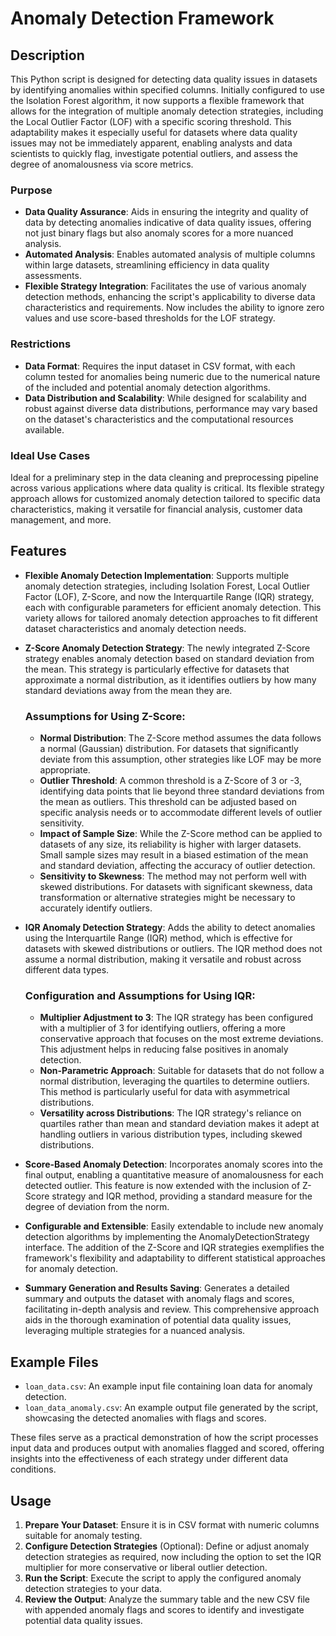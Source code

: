 # Anomaly Detection Framework

## Description

This Python script is designed for detecting data quality issues in datasets by identifying anomalies within specified columns. Initially configured to use the Isolation Forest algorithm, it now supports a flexible framework that allows for the integration of multiple anomaly detection strategies, including the Local Outlier Factor (LOF) with a specific scoring threshold. This adaptability makes it especially useful for datasets where data quality issues may not be immediately apparent, enabling analysts and data scientists to quickly flag, investigate potential outliers, and assess the degree of anomalousness via score metrics.

### Purpose

- **Data Quality Assurance**: Aids in ensuring the integrity and quality of data by detecting anomalies indicative of data quality issues, offering not just binary flags but also anomaly scores for a more nuanced analysis.
- **Automated Analysis**: Enables automated analysis of multiple columns within large datasets, streamlining efficiency in data quality assessments.
- **Flexible Strategy Integration**: Facilitates the use of various anomaly detection methods, enhancing the script's applicability to diverse data characteristics and requirements. Now includes the ability to ignore zero values and use score-based thresholds for the LOF strategy.

### Restrictions

- **Data Format**: Requires the input dataset in CSV format, with each column tested for anomalies being numeric due to the numerical nature of the included and potential anomaly detection algorithms.
- **Data Distribution and Scalability**: While designed for scalability and robust against diverse data distributions, performance may vary based on the dataset's characteristics and the computational resources available.

### Ideal Use Cases

Ideal for a preliminary step in the data cleaning and preprocessing pipeline across various applications where data quality is critical. Its flexible strategy approach allows for customized anomaly detection tailored to specific data characteristics, making it versatile for financial analysis, customer data management, and more.

## Features

- **Flexible Anomaly Detection Implementation**: Supports multiple anomaly detection strategies, including Isolation Forest, Local Outlier Factor (LOF), Z-Score, and now the Interquartile Range (IQR) strategy, each with configurable parameters for efficient anomaly detection. This variety allows for tailored anomaly detection approaches to fit different dataset characteristics and anomaly detection needs.

- **Z-Score Anomaly Detection Strategy**: The newly integrated Z-Score strategy enables anomaly detection based on standard deviation from the mean. This strategy is particularly effective for datasets that approximate a normal distribution, as it identifies outliers by how many standard deviations away from the mean they are.
    ### Assumptions for Using Z-Score:
    - **Normal Distribution**: The Z-Score method assumes the data follows a normal (Gaussian) distribution. For datasets that significantly deviate from this assumption, other strategies like LOF may be more appropriate.
    - **Outlier Threshold**: A common threshold is a Z-Score of 3 or -3, identifying data points that lie beyond three standard deviations from the mean as outliers. This threshold can be adjusted based on specific analysis needs or to accommodate different levels of outlier sensitivity.
    - **Impact of Sample Size**: While the Z-Score method can be applied to datasets of any size, its reliability is higher with larger datasets. Small sample sizes may result in a biased estimation of the mean and standard deviation, affecting the accuracy of outlier detection.
    - **Sensitivity to Skewness**: The method may not perform well with skewed distributions. For datasets with significant skewness, data transformation or alternative strategies might be necessary to accurately identify outliers.

- **IQR Anomaly Detection Strategy**: Adds the ability to detect anomalies using the Interquartile Range (IQR) method, which is effective for datasets with skewed distributions or outliers. The IQR method does not assume a normal distribution, making it versatile and robust across different data types.
    ### Configuration and Assumptions for Using IQR:
    - **Multiplier Adjustment to 3**: The IQR strategy has been configured with a multiplier of 3 for identifying outliers, offering a more conservative approach that focuses on the most extreme deviations. This adjustment helps in reducing false positives in anomaly detection.
    - **Non-Parametric Approach**: Suitable for datasets that do not follow a normal distribution, leveraging the quartiles to determine outliers. This method is particularly useful for data with asymmetrical distributions.
    - **Versatility across Distributions**: The IQR strategy's reliance on quartiles rather than mean and standard deviation makes it adept at handling outliers in various distribution types, including skewed distributions.

- **Score-Based Anomaly Detection**: Incorporates anomaly scores into the final output, enabling a quantitative measure of anomalousness for each detected outlier. This feature is now extended with the inclusion of Z-Score strategy and IQR method, providing a standard measure for the degree of deviation from the norm.

- **Configurable and Extensible**: Easily extendable to include new anomaly detection algorithms by implementing the AnomalyDetectionStrategy interface. The addition of the Z-Score and IQR strategies exemplifies the framework's flexibility and adaptability to different statistical approaches for anomaly detection.

- **Summary Generation and Results Saving**: Generates a detailed summary and outputs the dataset with anomaly flags and scores, facilitating in-depth analysis and review. This comprehensive approach aids in the thorough examination of potential data quality issues, leveraging multiple strategies for a nuanced analysis.

## Example Files

- `loan_data.csv`: An example input file containing loan data for anomaly detection.
- `loan_data_anomaly.csv`: An example output file generated by the script, showcasing the detected anomalies with flags and scores.

These files serve as a practical demonstration of how the script processes input data and produces output with anomalies flagged and scored, offering insights into the effectiveness of each strategy under different data conditions.

## Usage

1. **Prepare Your Dataset**: Ensure it is in CSV format with numeric columns suitable for anomaly testing.
2. **Configure Detection Strategies** (Optional): Define or adjust anomaly detection strategies as required, now including the option to set the IQR multiplier for more conservative or liberal outlier detection.
3. **Run the Script**: Execute the script to apply the configured anomaly detection strategies to your data.
4. **Review the Output**: Analyze the summary table and the new CSV file with appended anomaly flags and scores to identify and investigate potential data quality issues.
